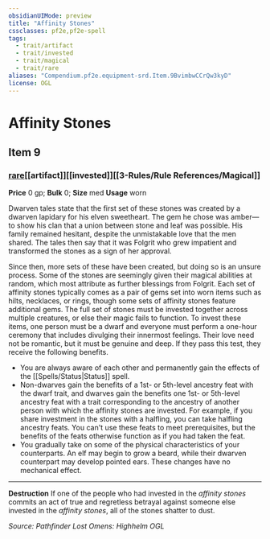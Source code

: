 ```yaml
---
obsidianUIMode: preview
title: "Affinity Stones"
cssclasses: pf2e,pf2e-spell
tags:
  - trait/artifact
  - trait/invested
  - trait/magical
  - trait/rare
aliases: "Compendium.pf2e.equipment-srd.Item.9BvimbwCCrQw3kyD"
license: OGL
---
```

# Affinity Stones
## Item 9
### [rare](rare.md "Rare Rarity Trait")[[artifact]][[invested]][[3-Rules/Rule References/Magical]]


**Price** 0 gp; 
**Bulk** 0; **Size** med
**Usage** worn

Dwarven tales state that the first set of these stones was created by a dwarven lapidary for his elven sweetheart. The gem he chose was amber—to show his clan that a union between stone and leaf was possible. His family remained hesitant, despite the unmistakable love that the men shared. The tales then say that it was Folgrit who grew impatient and transformed the stones as a sign of her approval.

Since then, more sets of these have been created, but doing so is an unsure process. Some of the stones are seemingly given their magical abilities at random, which most attribute as further blessings from Folgrit. Each set of affinity stones typically comes as a pair of gems set into worn items such as hilts, necklaces, or rings, though some sets of affinity stones feature additional gems. The full set of stones must be invested together across multiple creatures, or else their magic fails to function. To invest these items, one person must be a dwarf and everyone must perform a one-hour ceremony that includes divulging their innermost feelings. Their love need not be romantic, but it must be genuine and deep. If they pass this test, they receive the following benefits.

*   You are always aware of each other and permanently gain the effects of the [[Spells/Status|Status]] spell.
*   Non-dwarves gain the benefits of a 1st- or 5th-level ancestry feat with the dwarf trait, and dwarves gain the benefits one 1st- or 5th-level ancestry feat with a trait corresponding to the ancestry of another person with which the affinity stones are invested. For example, if you share investment in the stones with a halfling, you can take halfling ancestry feats. You can't use these feats to meet prerequisites, but the benefits of the feats otherwise function as if you had taken the feat.
*   You gradually take on some of the physical characteristics of your counterparts. An elf may begin to grow a beard, while their dwarven counterpart may develop pointed ears. These changes have no mechanical effect.

* * *

**Destruction** If one of the people who had invested in the _affinity stones_ commits an act of true and regretless betrayal against someone else invested in the _affinity stones_, all of the stones shatter to dust.

*Source: Pathfinder Lost Omens: Highhelm*
*OGL*